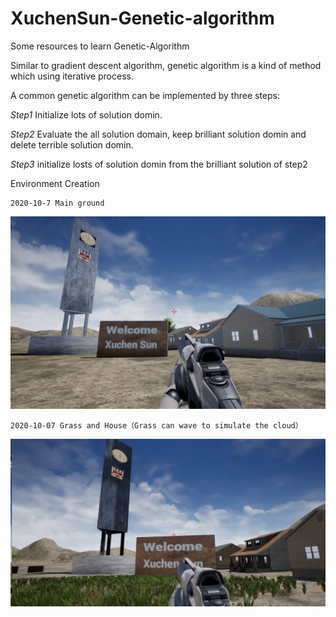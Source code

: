 # XuchenSun-Genetic-algorithm
Some resources to learn Genetic-Algorithm

Similar to gradient descent algorithm, genetic algorithm is a kind of method which using iterative process.

A common genetic algorithm can be implemented by three steps:

*Step1*
Initialize lots of solution domin. 

*Step2*
Evaluate the all solution domain, keep brilliant solution domin and delete terrible solution domin.

*Step3*
initialize losts of solution domin from the brilliant solution of step2


Environment Creation

    2020-10-7 Main ground

![](https://github.com/XuchenSun/GameAI-based-on-GA/blob/main/environment1.jpg)

    2020-10-07 Grass and House（Grass can wave to simulate the cloud）
    
![](https://github.com/XuchenSun/GameAI-based-on-GA/blob/main/envGrass.jpg)


